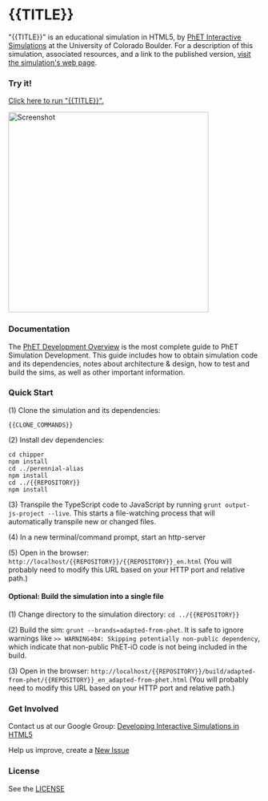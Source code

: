 {{TITLE}}
=============
"{{TITLE}}" is an educational simulation in HTML5, by <a href="https://phet.colorado.edu/" target="_blank">PhET
Interactive Simulations</a>
at the University of Colorado Boulder. For a description of this simulation, associated resources, and a link to the
published version,
<a href="https://phet.colorado.edu/en/simulation/{{REPOSITORY}}" target="_blank">visit the simulation's web page</a>.

### Try it!

<a href="https://phet.colorado.edu/sims/html/{{REPOSITORY}}/latest/{{REPOSITORY}}_en.html" target="_blank">Click here to
run "{{TITLE}}".</a>

<a href="https://phet.colorado.edu/sims/html/{{REPOSITORY}}/latest/{{REPOSITORY}}_en.html" target="_blank">
<img src="https://raw.githubusercontent.com/phetsims/{{REPOSITORY}}/main/assets/{{REPOSITORY}}-screenshot.png" alt="Screenshot" style="width: 400px;"/>
</a>

### Documentation

The <a href="https://github.com/phetsims/phet-info/blob/main/doc/phet-development-overview.md" target="_blank">PhET
Development Overview</a> is the most complete guide to PhET Simulation Development. This guide includes how to obtain
simulation code and its dependencies, notes about architecture & design, how to test and build the sims, as well as
other important information.

### Quick Start

(1) Clone the simulation and its dependencies:

```
{{CLONE_COMMANDS}}
```

(2) Install dev dependencies:

```
cd chipper
npm install
cd ../perennial-alias
npm install
cd ../{{REPOSITORY}}
npm install
```

(3) Transpile the TypeScript code to JavaScript by running `grunt output-js-project --live`. This starts a file-watching process that will automatically transpile
new or changed files.

(4) In a new terminal/command prompt, start an http-server

(5) Open in the browser: `http://localhost/{{REPOSITORY}}/{{REPOSITORY}}_en.html` (You will probably need to modify this
URL based on your HTTP port and relative path.)

#### Optional: Build the simulation into a single file

(1) Change directory to the simulation directory: `cd ../{{REPOSITORY}}`

(2) Build the sim: `grunt --brands=adapted-from-phet`. It is safe to ignore warnings
like `>> WARNING404: Skipping potentially non-public dependency`, which indicate that non-public PhET-iO code is not
being included in the build.

(3) Open in the
browser: `http://localhost/{{REPOSITORY}}/build/adapted-from-phet/{{REPOSITORY}}_en_adapted-from-phet.html` (You will
probably need to modify this URL based on your HTTP port and relative path.)

### Get Involved

Contact us at our Google
Group: <a href="http://groups.google.com/forum/#!forum/developing-interactive-simulations-in-html5" target="_blank">
Developing Interactive Simulations in HTML5</a>

Help us improve, create a <a href="http://github.com/phetsims/{{REPOSITORY}}/issues/new" target="_blank">New Issue</a>

### License

See the <a href="https://github.com/phetsims/{{REPOSITORY}}/blob/main/LICENSE" target="_blank">LICENSE</a>
